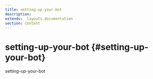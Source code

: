 ```yaml
---
title: setting-up-your-bot
description: 
extends: _layouts.documentation
section: content
---
```


# setting-up-your-bot {#setting-up-your-bot}

setting-up-your-bot